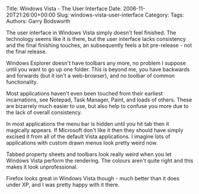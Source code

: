 Title: Windows Vista - The User Interface
Date: 2006-11-20T21:26:00+00:00
Slug: windows-vista-user-interface
Category: 
Tags: 
Authors: Garry Bodsworth

The user interface in Windows Vista simply doesn't feel finished.  The technology seems like it is there, but the user interface lacks consistency and the final finishing touches, an subsequently feels a bit pre-release - not the final release.

Windows Explorer doesn't have toolbars any more, no problem I suppose until you want to go up one folder.  This is beyond me, you have backwards and forwards (but it isn't a web-browser), and no toolbar of common functionality.

Most applications haven't even been touched from their earliest incarnations, see Notepad, Task Manager, Paint, and loads of others.  These are bizarrely much easier to use, but also help to confuse you more due to the lack of overall consistency.

In most applications the menu bar is hidden until you hit tab then it magically appears.  If Microsoft don't like it then they should have simply excised it from all of the default Vista applications.  I imagine lots of applications with custom drawn menus look pretty weird now.

Tabbed property sheets and toolbars look really weird when you let Windows Vista perform the rendering.  The colours aren't quite right and this makes it look unprofessional.

Firefox looks great in Windows Vista though - much better than it does under XP, and I was pretty happy with it there.
